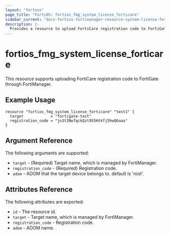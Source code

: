 ```yaml
---
layout: "fortios"
page_title: "FortiOS: fortios_fmg_system_license_forticare"
sidebar_current: "docs-fortios-fortimanager-resource-system-license-forticare"
description: |-
  Provides a resource to upload FortiCare registration code to FortiGate through FortiManager.
---
```


# fortios_fmg_system_license_forticare
This resource supports uploading FortiCare registration code to FortiGate through FortiManager.

## Example Usage
```hcl
resource "fortios_fmg_system_license_forticare" "test1" {
  target            = "fortigate-test"
  registration_code = "jn3t3Nw7qckQzt955Htkfj5hwQ6aaa"
}
```

## Argument Reference
The following arguments are supported:

* `target` - (Required) Target name, which is managed by FortiManager.
* `registration_code` - (Required) Registration code.
* `adom` - ADOM that the target device belongs to. default is 'root'.

## Attributes Reference
The following attributes are exported:

* `id` - The resource id.
* `target` - Target name, which is managed by FortiManager.
* `registration_code` - Registration code.
* `adom` - ADOM name.
